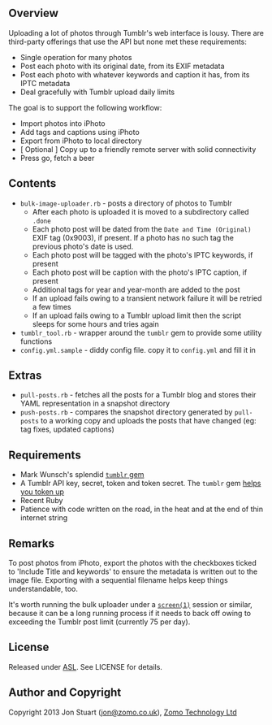 ## Overview

Uploading a lot of photos through Tumblr's web interface is lousy. There are
third-party offerings that use the API but none met these requirements:

* Single operation for many photos
* Post each photo with its original date, from its EXIF metadata 
* Post each photo with whatever keywords and caption it has, from its IPTC metadata 
* Deal gracefully with Tumblr upload daily limits

The goal is to support the following workflow:

* Import photos into iPhoto
* Add tags and captions using iPhoto
* Export from iPhoto to local directory
* [ Optional ] Copy up to a friendly remote server with solid connectivity
* Press go, fetch a beer

## Contents

* `bulk-image-uploader.rb` - posts a directory of photos to Tumblr
    * After each photo is uploaded it is moved to a subdirectory called `.done`
    * Each photo post will be dated from the `Date and Time (Original)` EXIF tag (0x9003), if present. If a photo has no such tag the previous photo's date is used.
    * Each photo post will be tagged with the photo's IPTC keywords, if present
    * Each photo post will be caption with the photo's IPTC caption, if present
    * Additional tags for year and year-month are added to the post
    * If an upload fails owing to a transient network failure it will be retried a few times
    * If an upload fails owing to a Tumblr upload limit then the script sleeps for some hours and tries again
* `tumblr_tool.rb` - wrapper around the `tumblr` gem to provide some utility functions
* `config.yml.sample` - diddy config file. copy it to `config.yml` and fill it in

## Extras

* `pull-posts.rb` - fetches all the posts for a Tumblr blog and stores their YAML representation in a snapshot directory
* `push-posts.rb` - compares the snapshot directory generated by `pull-posts` to a working copy and uploads the posts that have changed (eg: tag fixes, updated captions)

## Requirements

* Mark Wunsch's splendid [`tumblr` gem](https://github.com/mwunsch/tumblr)
* A Tumblr API key, secret, token and token secret. The `tumblr` gem [helps you token up](https://github.com/mwunsch/tumblr#authorization)
* Recent Ruby
* Patience with code written on the road, in the heat and at the end of thin internet string

## Remarks

To post photos from iPhoto, export the photos with the checkboxes ticked to
'Include Title and keywords' to ensure the metadata is written out to the image
file. Exporting with a sequential filename helps keep things understandable,
too.

It's worth running the bulk uploader under a
[`screen(1)`](http://www.gnu.org/software/screen/) session or similar, because
it can be a long running process if it needs to back off owing to exceeding the
Tumblr post limit (currently 75 per day).

## License

Released under [ASL](http://www.opensource.org/licenses/Apache-2.0). See
LICENSE for details.

## Author and Copyright

Copyright 2013 Jon Stuart (jon@zomo.co.uk), [Zomo Technology Ltd](http://www.zomo.co.uk)
